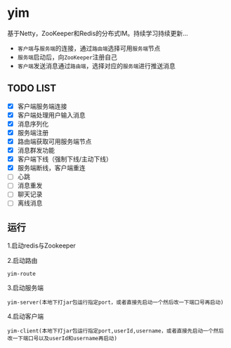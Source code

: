 # yim
基于Netty，ZooKeeper和Redis的分布式IM。持续学习持续更新...

-  `客户端`与`服务端`的连接，通过`路由端`选择可用`服务端`节点
-  `服务端`启动后，向`ZooKeeper`注册自己
-  `客户端`发送消息通过`路由端`，选择对应的`服务端`进行推送消息
 
## TODO LIST
* [x] 客户端服务端连接
* [x] 客户端处理用户输入消息
* [x] 消息序列化
* [x] 服务端注册
* [x] 路由端获取可用服务端节点
* [x] 消息群发功能
* [x] 客户端下线（强制下线/主动下线）
* [x] 服务端断线，客户端重连
* [ ] 心跳
* [ ] 消息重发
* [ ] 聊天记录
* [ ] 离线消息

## 运行
1.启动redis与Zookeeper

2.启动路由
```
yim-route
```	
3.启动服务端
```
yim-server(本地下打jar包运行指定port，或者直接先启动一个然后改一下端口号再启动)
```	
4.启动客户端
```
yim-client(本地下打jar包运行指定port,userId,username，或者直接先启动一个然后改一下端口号以及userId和username再启动)
```	
